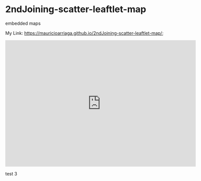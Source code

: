 # 2ndJoining-scatter-leaftlet-map
embedded maps


My Link:  https://mauricioarriaga.github.io/2ndJoining-scatter-leaftlet-map/;


<iframe src="https://mauricioarriaga.github.io/highcharts-scatter-csv/" style="border:0px #ffffff none;" name="myiFrame" scrolling="no" frameborder="1" marginheight="0px" marginwidth="0px" height="400px" width="600px" allowfullscreen></iframe>

test 3

